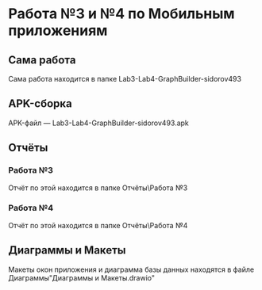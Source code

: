 # Работа №3 и №4 по Мобильным приложениям
## Сама работа
Сама работа находится в папке Lab3-Lab4-GraphBuilder-sidorov493
## APK-сборка
APK-файл — Lab3-Lab4-GraphBuilder-sidorov493.apk 
## Отчёты
### Работа №3
Отчёт по этой находится в папке Отчёты\Работа №3
### Работа №4
Отчёт по этой находится в папке Отчёты\Работа №4
## Диаграммы и Макеты
Макеты окон приложения и диаграмма базы данных находятся в файле Диаграммы\"Диаграммы и Макеты.drawio"